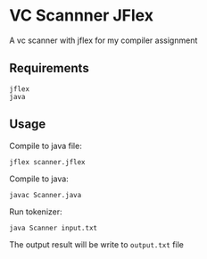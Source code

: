 # VC Scannner JFlex
A vc scanner with jflex for my compiler assignment

## Requirements
```
jflex
java
```

## Usage

Compile to java file:
```
jflex scanner.jflex
```
Compile to java:
```
javac Scanner.java
```
Run tokenizer:
```
java Scanner input.txt
```
The output result will be write to `output.txt` file